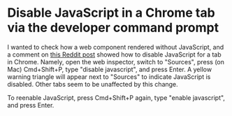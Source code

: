 # Disable JavaScript in a Chrome tab via the developer command prompt

I wanted to check how a web component rendered without JavaScript, and a comment on [this Reddit post](https://www.reddit.com/r/brave_browser/comments/lxnid8/any_way_to_disable_javascript/) showed how to disable JavaScript for a tab in Chrome.
Namely, open the web inspector, switch to "Sources", press (on Mac) Cmd+Shift+P, type "disable javascript", and press Enter.
A yellow warning triangle will appear next to "Sources" to indicate JavaScript is disabled.
Other tabs seem to be unaffected by this change.

To reenable JavaScript, press Cmd+Shift+P again, type "enable javascript", and press Enter.
